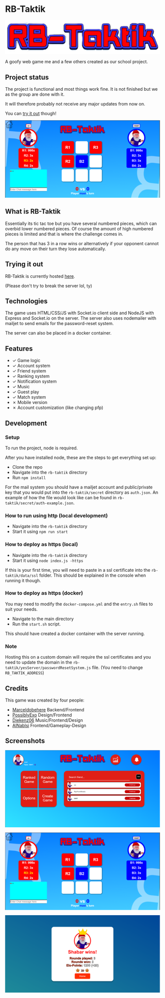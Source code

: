 # RB-Taktik
![RB-Taktik Logo](./images/logo.PNG)

A goofy web game me and a few others created as our school project.

## Project status
The project is functional and most things work fine. It is not finished but we as the group are done with it. 

It will therefore probably not receive any major updates from now on.

You can [try it out](#trying-it-out) though!

![Ingame](./images/ingame.PNG)

## What is RB-Taktik
Essentially its tic tac toe but you have several numbered pieces, which can overbid lower numbered pieces.
Of course the amount of high numbered pieces is limited and that is where the challenge comes in.

The person that has 3 in a row wins or alternatively if your opponent cannot do any move on their turn they lose automatically.

## Trying it out
RB-Taktik is currently hosted [here](https://rb-taktik.marceldobehere.com).

(Please don't try to break the server lol, ty)

## Technologies
The game uses HTML/CSS/JS with Socket.io client side and NodeJS with Express and Socket.io on the server. The server also uses nodemailer with mailjet to send emails for the password-reset system.

The server can also be placed in a docker container.

## Features
* ✓ Game logic
* ✓ Account system
* ✓ Friend system
* ✓ Ranking system
* ✓ Notification system
* ✓ Music
* ✓ Guest play
* ✓ Match system
* ✗ Mobile version
* ✗ Account customization (like changing pfp)


## Development

### Setup
To run the project, node is required.

After you have installed node, these are the steps to get everything set up:
* Clone the repo
* Navigate into the `rb-taktik` directory
* Run `npm install`

For the mail system you should have a mailjet account and public/private key that you would put into the `rb-taktik/secret` directory as `auth.json`. An example of how the file would look like can be found in `rb-taktik/secret/auth-example.json`.

### How to run using http (local development)
* Navigate into the `rb-taktik` directory
* Start it using `npm run start`

### How to deploy as https (local)
* Navigate into the `rb-taktik` directory
* Start it using `node index.js -https`

If this is your first time, you will need to paste in a ssl certificate into the `rb-taktik/data/ssl` folder. This should be explained in the console when running it though.

### How to deploy as https (docker)
You may need to modify the `docker-compose.yml` and the `entry.sh` files to suit your needs.

* Navigate to the main directory 
* Run the `start.sh` script.

This should have created a docker container with the server running.

### Note
Hosting this on a custom domain will require the ssl certificates and you need to update the domain in the `rb-taktik/yesServer/passwordResetSystem.js` file. (You need to change `RB_TAKTIK_ADDRESS`)

## Credits
This game was created by four people:
* [Marceldobehere](https://github.com/marceldobehere) Backend/Frontend
* [PossiblyExo](https://github.com/PossiblyExo) Design/Frontend
* [Diekenz06](https://github.com/diekenz06) Music/Frontend/Design
* [AlNablsi](https://github.com/AlNablsi) Frontend/Gameplay-Design


## Screenshots
![Home Screen](./images/home.PNG)


![Ingame](./images/ingame.PNG)


![Results](./images/results.PNG)